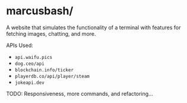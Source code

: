 # marcusbash/
A website that simulates the functionality of a terminal with features for fetching images, chatting, and more.


APIs Used:
- `api.waifu.pics`
- `dog.ceo/api`
- `blockchain.info/ticker`
- `playerdb.co/api/player/steam` 
- `jokeapi.dev`

TODO: Responsiveness, more commands, and refactoring...

##
